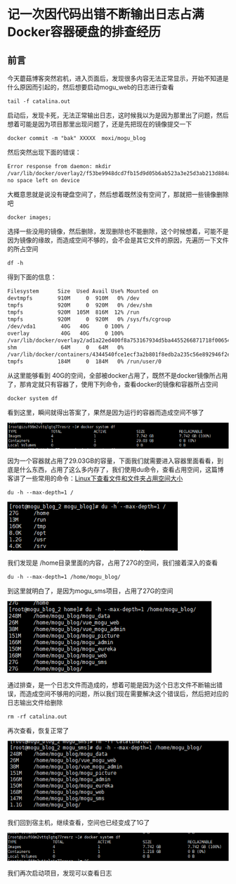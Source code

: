 # 记一次因代码出错不断输出日志占满Docker容器硬盘的排查经历

## 前言

今天蘑菇博客突然宕机，进入页面后，发现很多内容无法正常显示，开始不知道是什么原因而引起的，然后想要启动mogu_web的日志进行查看

```
tail -f catalina.out
```

启动后，发现卡死，无法正常输出日志，这时候我以为是因为那里出了问题，然后想着可能是因为项目那里出现问题了，还是先把现在的镜像提交一下

```
docker commit -m "bak" XXXXX  moxi/mogu_blog
```

然后突然出现下面的错误：

```
Error response from daemon: mkdir /var/lib/docker/overlay2/f53be9948dcd7fb15d9d05b6ab523a3e25d3ab213d884a2282dea4dfd5bb8059: no space left on device
```

大概意思就是说没有硬盘空间了，然后想着既然没有空间了，那就把一些镜像删除吧

```
docker images;
```

选择一些没用的镜像，然后删除，发现删除也不能删除，这个时候想着，可能不是因为镜像的缘故，而造成空间不够的，会不会是其它文件的原因，先遍历一下文件的所占空间

```
df -h
```

得到下面的信息：

```
Filesystem      Size  Used Avail Use% Mounted on
devtmpfs        910M     0  910M   0% /dev
tmpfs           920M     0  920M   0% /dev/shm
tmpfs           920M  105M  816M  12% /run
tmpfs           920M     0  920M   0% /sys/fs/cgroup
/dev/vda1        40G   40G     0 100% /
overlay          40G   40G     0 100% /var/lib/docker/overlay2/ad1a22ed400f8a753167934d5ba4455266871718f00654038ba6b59b3b8e26bc/merged
shm              64M     0   64M   0% /var/lib/docker/containers/4344540fce1ecf3a2b801f8edb2a235c56e892946f2ea517a408467fdffb2174/shm
tmpfs           184M     0  184M   0% /run/user/0
```

从这里能够看到 40G的空间，全部被docker占用了，既然不是docker镜像所占用了，那肯定就只有容器了，使用下列命令，查看docker的镜像和容器所占空间

```
docker system df
```

看到这里，瞬间就得出答案了，果然是因为运行的容器而造成空间不够了


![image-20200107220623904](images/image-20200107220623904.png)

因为一个容器就占用了29.03GB的容量，下面我们就需要进入容器里面看看，到底是什么东西，占用了这么多内存了，我们使用du命令，查看占用空间，这篇博客讲了一些常用的命令：[Linux下查看文件和文件夹占用空间大小](http://moguit.cn/#/info?blogUid=511728a04972c18865dc4b7a52feddd0)

```
du -h --max-depth=1 /
```


![image-20200107220734387](images/image-20200107220734387.png)

我们发现是 /home目录里面的内容，占用了27G的空间，我们接着深入的查看

```
du -h --max-depth=1 /home/mogu_blog/
```

到这里就明白了，是因为mogu_sms项目，占用了27G的空间


![image-20200107221131603](images/image-20200107221131603.png)

通过排查，是一个日志文件而造成的，想着可能是因为这个日志文件不断输出错误，而造成空间不够用的问题，所以我们现在需要解决这个错误后，然后把对应的日志输出文件给删除

```
rm -rf catalina.out
```

再次查看，恢复正常了


![image-20200107221812359](images/image-20200107221812359.png)

我们回到宿主机，继续查看，空间也已经变成了1G了


![image-20200107221950421](images/image-20200107221950421.png)

我们再次启动项目，发现可以查看日志